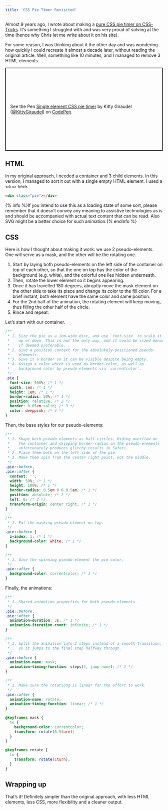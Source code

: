 ```yaml
---
title: 'CSS Pie Timer Revisited'
---
```


Almost 9 years ago, I wrote about making a [pure CSS pie timer on CSS-Tricks](https://css-tricks.com/css-pie-timer/). It’s something I struggled with and was very proud of solving at the time (hence why Chris let me write about it on his site).

For some reason, I was thinking about it the other day and was wondering how quickly I could recreate it almost a decade later, without reading the original article. Well, something like 10 minutes, and I managed to remove 3 HTML elements.

<p class="codepen" data-height="265" data-theme-id="light" data-default-tab="css,result" data-user="KittyGiraudel" data-slug-hash="GRrQgYE" style="height: 265px; box-sizing: border-box; display: flex; align-items: center; justify-content: center; border: 2px solid; margin: 1em 0; padding: 1em;" data-pen-title="Single element CSS pie timer">
  <span>See the Pen <a href="https://codepen.io/KittyGiraudel/pen/GRrQgYE">
  Single element CSS pie timer</a> by Kitty Giraudel (<a href="https://codepen.io/KittyGiraudel">@KittyGiraudel</a>)
  on <a href="https://codepen.io">CodePen</a>.</span>
</p>

## HTML

In my original approach, I needed a container and 3 child elements. In this version, I managed to sort it out with a single empty HTML element. I used a `<div>` here.

```html
<div class="pie"></div>
```

{% info %}If you intend to use this as a loading state of some sort, please remember that it doesn’t convey any meaning to assistive technologies as is and should be accompanied with actual text content that can be read. Also SVG might be a better choice for such animation.{% endinfo %}

## CSS

Here is how I thought about making it work: we use 2 pseudo-elements. One will serve as a mask, and the other will be the rotating one.

1. Start by laying both pseudo-elements on the left side of the container on top of each other, so that the one on top has the color of the background (e.g. white), and the colorful one lies hidden underneath.
2. Then, rotate the lower element so it begins appearing.
3. Once it has travelled 180 degrees, abruptly move the mask element on the other side to take its place and change its color to the fill color. For a brief instant, both element have the same color and same position.
4. For the 2nd half of the animation, the rotating element will keep moving, thus filling the other half of the circle.
5. Rince and repeat.

Let’s start with our container.

```css
/**
 * 1. Size the pie as a 1em-wide disc, and use `font-size` to scale it
 *    up or down. This is not the only way, and it could be sized manually 
 *    if deemed preferable.
 * 2. Give a position context for the absolutely-positioned pseudo-
 *    elements.
 * 3. Give it a border so it can be visible despite being empty.
 * 4. Assign a color which is used as border-color, as well as 
 *    background-color by pseudo-elements via `currentcolor`.
 */
.pie {
  font-size: 500%; /* 1 */
  width: 1em; /* 1 */
  height: 1em; /* 1 */
  border-radius: 50%; /* 1 */
  position: relative; /* 2 */
  border: 0.05em solid; /* 3 */
  color: deeppink; /* 4 */
}
```

Then, the base styles for our pseudo-elements:

```css
/**
 * 1. Shape both pseudo-elements as half-circles. Hiding overflow on
 *    the container and skipping border-radius on the pseudo-elements
 *    unfortunately produces glitchy results in Safari.
 * 2. Place them both on the left side of the pie.
 * 3. Make them spin from the center right point, not the middle.
 */
.pie::before,
.pie::after {
  content: '';
  width: 50%; /* 1 */
  height: 100%; /* 1 */
  border-radius: 0.5em 0 0 0.5em; /* 1 */
  position: absolute; /* 2 */
  left: 0; /* 2 */
  transform-origin: center right; /* 3 */
}

/**
 * 1. Put the masking pseudo-element on top.
 */
.pie::before {
  z-index: 1; /* 1 */
  background-color: white; /* 1 */
}

/**
 * 1. Give the spinning pseudo-element the pie color.
 */
.pie::after {
  background-color: currentcolor; /* 1 */
}
```

Finally, the animations:

```css
/**
 * 1. Shared animation properties for both pseudo-elements.
 */
.pie::before,
.pie::after {
  animation-duration: 3s; /* 1 */
  animation-iteration-count: infinite; /* 1 */
}

/**
 * 1. Split the animation into 2 steps instead of a smooth transition,
 *    so it jumps to the final step halfway through.
 */
.pie::before {
  animation-name: mask;
  animation-timing-function: steps(2, jump-none); /* 1 */
}

/**
 * 1. Make sure the rotationg is linear for the effort to work.
 */
.pie::after {
  animation-name: rotate;
  animation-timing-function: linear; /* 1 */
}

@keyframes mask {
  to {
    background-color: currentcolor;
    transform: rotate(0.5turn);
  }
}

@keyframes rotate {
  to {
    transform: rotate(1turn);
  }
}
```

## Wrapping up

That’s it! Definitely simpler than the original approach, with less HTML elements, less CSS, more flexibility and a cleaner output.
